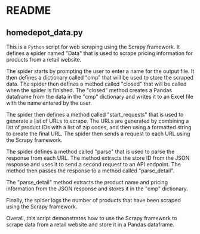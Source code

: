 # README

## homedepot_data.py

This is a `Python` script for web scraping using the Scrapy framework. It defines a spider named "Data" that is used to scrape pricing information for products from a retail website.

The spider starts by prompting the user to enter a name for the output file. It then defines a dictionary called "cmp" that will be used to store the scraped data. The spider then defines a method called "closed" that will be called when the spider is finished. The "closed" method creates a Pandas dataframe from the data in the "cmp" dictionary and writes it to an Excel file with the name entered by the user.

The spider then defines a method called "start_requests" that is used to generate a list of URLs to scrape. The URLs are generated by combining a list of product IDs with a list of zip codes, and then using a formatted string to create the final URL. The spider then sends a request to each URL using the Scrapy framework.

The spider defines a method called "parse" that is used to parse the response from each URL. The method extracts the store ID from the JSON response and uses it to send a second request to an API endpoint. The method then passes the response to a method called "parse_detail".

The "parse_detail" method extracts the product name and pricing information from the JSON response and stores it in the "cmp" dictionary.

Finally, the spider logs the number of products that have been scraped using the Scrapy framework.

Overall, this script demonstrates how to use the Scrapy framework to scrape data from a retail website and store it in a Pandas dataframe.
